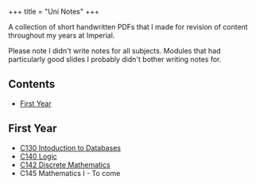 +++
title = "Uni Notes"
+++

A collection of short handwritten PDFs that I made for revision of content throughout my years at Imperial.

Please note I didn't write notes for all subjects. Modules that had particularly good slides I probably didn't bother writing notes for.

## Contents
- [First Year](#first-year)

## First Year
- [C130 Intoduction to Databases](/revision-notes/C130Databases.pdf)
- [C140 Logic](/revision-notes/C140Logic.pdf)
- [C142 Discrete Mathematics](/revision-notes/C142DiscreteMathematics.pdf)
- C145 Mathematics I - To come
